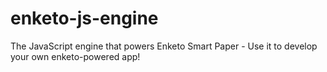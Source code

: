 enketo-js-engine
================

The JavaScript engine that powers Enketo Smart Paper - Use it to develop your own enketo-powered app!
